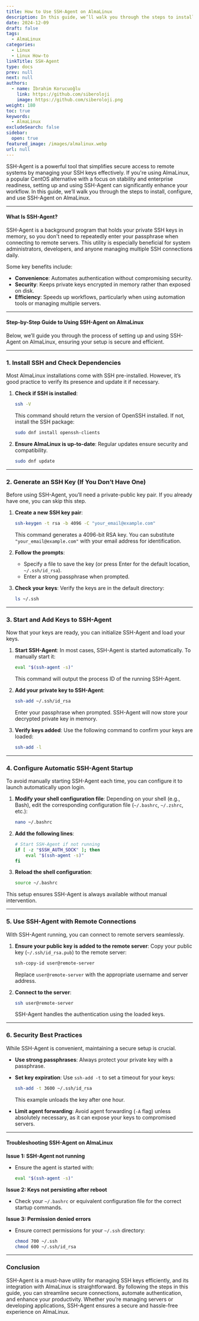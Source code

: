 ```yaml
---
title: How to Use SSH-Agent on AlmaLinux
description: In this guide, we’ll walk you through the steps to install, configure, and use SSH-Agent on AlmaLinux.
date: 2024-12-09
draft: false
tags:
  - AlmaLinux
categories:
  - Linux
  - Linux How-to
linkTitle: SSH-Agent
type: docs
prev: null
next: null
authors:
  - name: İbrahim Korucuoğlu
    link: https://github.com/siberoloji
    image: https://github.com/siberoloji.png
weight: 180
toc: true
keywords:
  - AlmaLinux
excludeSearch: false
sidebar:
  open: true
featured_image: /images/almalinux.webp
url: null
---
```

SSH-Agent is a powerful tool that simplifies secure access to remote systems by managing your SSH keys effectively. If you're using AlmaLinux, a popular CentOS alternative with a focus on stability and enterprise readiness, setting up and using SSH-Agent can significantly enhance your workflow. In this guide, we’ll walk you through the steps to install, configure, and use SSH-Agent on AlmaLinux.

---

#### What Is SSH-Agent?

SSH-Agent is a background program that holds your private SSH keys in memory, so you don't need to repeatedly enter your passphrase when connecting to remote servers. This utility is especially beneficial for system administrators, developers, and anyone managing multiple SSH connections daily.

Some key benefits include:

- **Convenience**: Automates authentication without compromising security.
- **Security**: Keeps private keys encrypted in memory rather than exposed on disk.
- **Efficiency**: Speeds up workflows, particularly when using automation tools or managing multiple servers.

---

#### Step-by-Step Guide to Using SSH-Agent on AlmaLinux

Below, we’ll guide you through the process of setting up and using SSH-Agent on AlmaLinux, ensuring your setup is secure and efficient.

---

### 1. **Install SSH and Check Dependencies**

Most AlmaLinux installations come with SSH pre-installed. However, it’s good practice to verify its presence and update it if necessary.

1. **Check if SSH is installed**:

   ```bash
   ssh -V
   ```

   This command should return the version of OpenSSH installed. If not, install the SSH package:

   ```bash
   sudo dnf install openssh-clients
   ```

2. **Ensure AlmaLinux is up-to-date**:
   Regular updates ensure security and compatibility.

   ```bash
   sudo dnf update
   ```

---

### 2. **Generate an SSH Key (If You Don’t Have One)**

Before using SSH-Agent, you’ll need a private-public key pair. If you already have one, you can skip this step.

1. **Create a new SSH key pair**:

   ```bash
   ssh-keygen -t rsa -b 4096 -C "your_email@example.com"
   ```

   This command generates a 4096-bit RSA key. You can substitute `"your_email@example.com"` with your email address for identification.

2. **Follow the prompts**:
   - Specify a file to save the key (or press Enter for the default location, `~/.ssh/id_rsa`).
   - Enter a strong passphrase when prompted.

3. **Check your keys**:
   Verify the keys are in the default directory:

   ```bash
   ls ~/.ssh
   ```

---

### 3. **Start and Add Keys to SSH-Agent**

Now that your keys are ready, you can initialize SSH-Agent and load your keys.

1. **Start SSH-Agent**:
   In most cases, SSH-Agent is started automatically. To manually start it:

   ```bash
   eval "$(ssh-agent -s)"
   ```

   This command will output the process ID of the running SSH-Agent.

2. **Add your private key to SSH-Agent**:

   ```bash
   ssh-add ~/.ssh/id_rsa
   ```

   Enter your passphrase when prompted. SSH-Agent will now store your decrypted private key in memory.

3. **Verify keys added**:
   Use the following command to confirm your keys are loaded:

   ```bash
   ssh-add -l
   ```

---

### 4. **Configure Automatic SSH-Agent Startup**

To avoid manually starting SSH-Agent each time, you can configure it to launch automatically upon login.

1. **Modify your shell configuration file**:
   Depending on your shell (e.g., Bash), edit the corresponding configuration file (`~/.bashrc`, `~/.zshrc`, etc.):

   ```bash
   nano ~/.bashrc
   ```

2. **Add the following lines**:

   ```bash
   # Start SSH-Agent if not running
   if [ -z "$SSH_AUTH_SOCK" ]; then
       eval "$(ssh-agent -s)"
   fi
   ```

3. **Reload the shell configuration**:

   ```bash
   source ~/.bashrc
   ```

This setup ensures SSH-Agent is always available without manual intervention.

---

### 5. **Use SSH-Agent with Remote Connections**

With SSH-Agent running, you can connect to remote servers seamlessly.

1. **Ensure your public key is added to the remote server**:
   Copy your public key (`~/.ssh/id_rsa.pub`) to the remote server:

   ```bash
   ssh-copy-id user@remote-server
   ```

   Replace `user@remote-server` with the appropriate username and server address.

2. **Connect to the server**:

   ```bash
   ssh user@remote-server
   ```

   SSH-Agent handles the authentication using the loaded keys.

---

### 6. **Security Best Practices**

While SSH-Agent is convenient, maintaining a secure setup is crucial.

- **Use strong passphrases**: Always protect your private key with a passphrase.
- **Set key expiration**: Use `ssh-add -t` to set a timeout for your keys:

   ```bash
   ssh-add -t 3600 ~/.ssh/id_rsa
   ```

   This example unloads the key after one hour.
- **Limit agent forwarding**: Avoid agent forwarding (`-A` flag) unless absolutely necessary, as it can expose your keys to compromised servers.

---

#### Troubleshooting SSH-Agent on AlmaLinux

**Issue 1: SSH-Agent not running**

- Ensure the agent is started with:

  ```bash
  eval "$(ssh-agent -s)"
  ```

**Issue 2: Keys not persisting after reboot**

- Check your `~/.bashrc` or equivalent configuration file for the correct startup commands.

**Issue 3: Permission denied errors**

- Ensure correct permissions for your `~/.ssh` directory:

  ```bash
  chmod 700 ~/.ssh
  chmod 600 ~/.ssh/id_rsa
  ```

---

### Conclusion

SSH-Agent is a must-have utility for managing SSH keys efficiently, and its integration with AlmaLinux is straightforward. By following the steps in this guide, you can streamline secure connections, automate authentication, and enhance your productivity. Whether you’re managing servers or developing applications, SSH-Agent ensures a secure and hassle-free experience on AlmaLinux.
